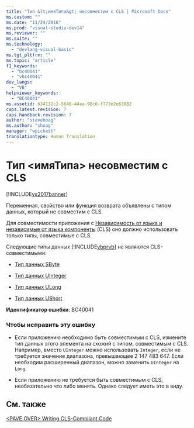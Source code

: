 ```yaml
---
title: "Тип &lt;имяТипа&gt; несовместим с CLS | Microsoft Docs"
ms.custom: ""
ms.date: "11/24/2016"
ms.prod: "visual-studio-dev14"
ms.reviewer: ""
ms.suite: ""
ms.technology: 
  - "devlang-visual-basic"
ms.tgt_pltfrm: ""
ms.topic: "article"
f1_keywords: 
  - "bc40041"
  - "vbc40041"
dev_langs: 
  - "VB"
helpviewer_keywords: 
  - "BC40041"
ms.assetid: 634132c2-5646-44aa-98c6-f773e2e63882
caps.latest.revision: 7
caps.handback.revision: 7
author: "stevehoag"
ms.author: "shoag"
manager: "wpickett"
translationtype: Human Translation
---
```

# Тип &lt;имяТипа&gt; несовместим с CLS
[!INCLUDE[vs2017banner](../../../csharp/includes/vs2017banner.md)]

Переменная, свойство или функция возврата объявлены с типом данных, который не совместим с CLS.  
  
 Для совместимости приложения с [Независимость от языка и независимые от языка компоненты](../Topic/Language%20Independence%20and%20Language-Independent%20Components.md) \(CLS\) оно должно использовать только типы, совместимые с CLS.  
  
 Следующие типы данных [!INCLUDE[vbprvb](../../../csharp/programming-guide/concepts/linq/includes/vbprvb_md.md)] не являются CLS\-совместимыми:  
  
-   [Тип данных SByte](../../../visual-basic/language-reference/data-types/sbyte-data-type.md)  
  
-   [Тип данных UInteger](../../../visual-basic/language-reference/data-types/uinteger-data-type.md)  
  
-   [Тип данных ULong](../../../visual-basic/language-reference/data-types/ulong-data-type.md)  
  
-   [Тип данных UShort](../../../visual-basic/language-reference/data-types/ushort-data-type.md)  
  
 **Идентификатор ошибки**: BC40041  
  
### Чтобы исправить эту ошибку  
  
-   Если приложению необходимо быть совместимым с CLS, измените тип данных этого элемента на схожий с типом, совместимым с CLS.  Например, вместо `UInteger` можно использовать `Integer`, если не требуется значение диапазона, превышающее 2 147 483 647.  Если необходим расширенный диапазон, можно заменить `UInteger` на `Long`.  
  
-   Если приложению не требуется быть совместимым с CLS, необязательно что либо менять.  Однако следует иметь это в виду.  
  
## См. также  
 [\<PAVE OVER\> Writing CLS\-Compliant Code](http://msdn.microsoft.com/ru-ru/4c705105-69a2-4e5e-b24e-0633bc32c7f3)